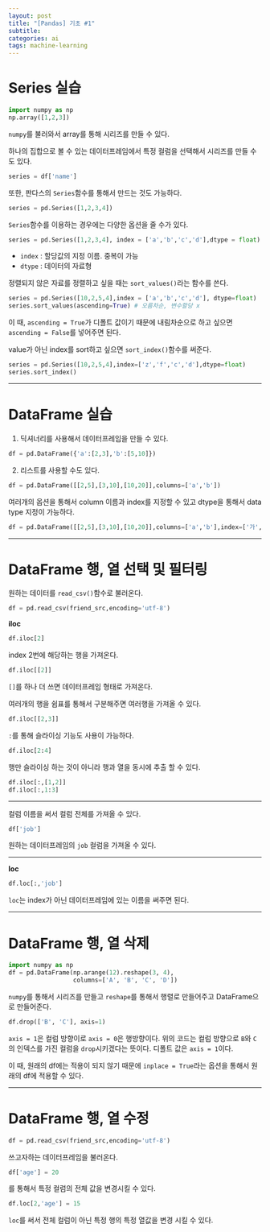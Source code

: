 ```yaml
---
layout: post
title: "[Pandas] 기초 #1"
subtitle:
categories: ai
tags: machine-learning
---
```


# Series 실습

```py
import numpy as np
np.array([1,2,3])
```

`numpy`를 불러와서 array를 통해 시리즈를 만들 수 있다.

하나의 집합으로 볼 수 있는 데이터프레임에서 특정 컬럼을 선택해서 시리즈를 만들 수도 있다.

```py
series = df['name']
```

또한, 판다스의 `Series`함수를 통해서 만드는 것도 가능하다.

```py
series = pd.Series([1,2,3,4])
```

`Series`함수를 이용하는 경우에는 다양한 옵션을 줄 수가 있다.

```py
series = pd.Series([1,2,3,4], index = ['a','b','c','d'],dtype = float)
```

- `index` : 할당값의 지정 이름. 중복이 가능
- `dtype` : 데이터의 자료형

정렬되지 않은 자료를 정렬하고 싶을 때는 `sort_values()`라는 함수를 쓴다.

```py
series = pd.Series([10,2,5,4],index = ['a','b','c','d'], dtype=float)
series.sort_values(ascending=True) # 오름차순, 변수할당 x
```

이 때, `ascending = True`가 디폴트 값이기 때문에 내림차순으로 하고 싶으면 `ascending = False`를 넣어주면 된다.

value가 아닌 index를 sort하고 싶으면 `sort_index()`함수를 써준다.

```py
series = pd.Series([10,2,5,4],index=['z','f','c','d'],dtype=float)
series.sort_index()
```

---

# DataFrame 실습

1. 딕셔너리를 사용해서 데이터프레임을 만들 수 있다.

```py
df = pd.DataFrame({'a':[2,3],'b':[5,10]})
```

2. 리스트를 사용할 수도 있다.

```py
df = pd.DataFrame([[2,5],[3,10],[10,20]],columns=['a','b'])
```

여러개의 옵션을 통해서 column 이름과 index를 지정할 수 있고 dtype을 통해서 data type 지정이 가능하다.

```py
df = pd.DataFrame([[2,5],[3,10],[10,20]],columns=['a','b'],index=['가','나','다'],dtype=float)
```

---

# DataFrame 행, 열 선택 및 필터링

원하는 데이터를 `read_csv()`함수로 불러온다.

```py
df = pd.read_csv(friend_src,encoding='utf-8')
```

**iloc**

```py
df.iloc[2]
```

index 2번에 해당하는 행을 가져온다.

```py
df.iloc[[2]]
```

`[]`를 하나 더 쓰면 데이터프레임 형태로 가져온다.

여러개의 행을 쉼표를 통해서 구분해주면 여러행을 가져올 수 있다.

```py
df.iloc[[2,3]]
```

`:`를 통해 슬라이싱 기능도 사용이 가능하다.

```py
df.iloc[2:4]
```

행만 슬라이싱 하는 것이 아니라 행과 열을 동시에 추출 할 수 있다.

```py
df.iloc[:,[1,2]]
df.iloc[:,1:3]
```

---

컬럼 이름을 써서 컬럼 전체를 가져올 수 있다.

```py
df['job']
```

원하는 데이터프레임의 `job` 컬럼을 가져올 수 있다.

---

**loc**

```py
df.loc[:,'job']
```

`loc`는 index가 아닌 데이터프레임에 있는 이름을 써주면 된다.

---

# DataFrame 행, 열 삭제

```py
import numpy as np
df = pd.DataFrame(np.arange(12).reshape(3, 4),
                  columns=['A', 'B', 'C', 'D'])
```

`numpy`를 통해서 시리즈를 만들고 `reshape`를 통해서 행렬로 만들어주고 DataFrame으로 만들어준다.

```py
df.drop(['B', 'C'], axis=1)
```

`axis = 1`은 컬럼 방향이로 `axis = 0`은 행방향이다. 위의 코드는 컬럼 방향으로 `B`와 `C`의 인덱스를 가진 컬럼을 `drop`시키겠다는 뜻이다. 디폴트 값은 `axis = 1`이다.

이 때, 원래의 df에는 적용이 되지 않기 때문에 `inplace = True`라는 옵션을 통해서 원래의 df에 적용할 수 있다.

---

# DataFrame 행, 열 수정

```py
df = pd.read_csv(friend_src,encoding='utf-8')
```

쓰고자하는 데이터프레임을 불러온다.

```py
df['age'] = 20
```

를 통해서 특정 컬럼의 전체 값을 변경시킬 수 있다.

```py
df.loc[2,'age'] = 15
```

`loc`를 써서 전체 컬럼이 아닌 특정 행의 특정 열값을 변경 시킬 수 있다.
